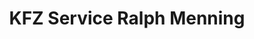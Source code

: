 ---
title: "KFZ Service Ralph Menning"
url: /nufringen/kfz-service-ralph-menning/
shop: Autowerkstatt
---